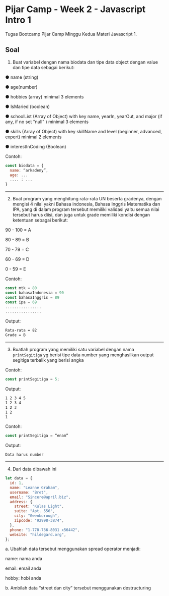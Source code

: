 # Pijar Camp - Week 2 - Javascript Intro 1

Tugas Bootcamp Pijar Camp Minggu Kedua Materi Javascript 1.

## Soal

1. Buat variabel dengan nama biodata dan tipe data object dengan value dan tipe data
sebagai berikut:

● name (string)

● age(number)

● hobbies (array) minimal 3 elements

● IsMaried (boolean)

● schoolList (Array of Object) with key name, yearIn, yearOut, and major (if any,
if no set “null” ) minimal 3 elements

● skills (Array of Object) with key skillName and level (beginner, advanced,
expert) minimal 2 elements

● interestInCoding (Boolean)

Contoh:

```javascript
const biodata = {
  name: “arkademy”,
  age: ...
  .... : ...
}
```

---

2. Buat program yang menghitung rata-rata UN beserta gradenya, dengan mengisi 4
nilai yakni Bahasa indonesia, Bahasa Inggris Matematika dan IPA, yang di dalam
program tersebut memiliki validasi yaitu semua nilai tersebut harus diisi, dan juga
untuk grade memiliki kondisi dengan ketentuan sebagai berikut:

90 - 100 = A

80 - 89 = B

70 - 79 = C

60 - 69 = D

0 - 59 = E

Contoh:

```javascript
const mtk = 80
const bahasaIndonesia = 90
const bahasaInggris = 89
const ipa = 69
................
................
```

Output:

```bash
Rata-rata = 82
Grade = B
```

---

3. Buatlah program yang memiliki satu variabel dengan nama `printSegitiga` yg berisi
tipe data number yang menghasilkan output segitiga terbalik yang berisi angka

Contoh:

```javascript
const printSegitiga = 5;
```

Output:

```bash
1 2 3 4 5
1 2 3 4
1 2 3
1 2
1
```

Contoh:

```javascript
const printSegitiga = “enam”
```

Output:

```bash
Data harus number
```

---

4. Dari data dibawah ini

```javascript
let data = {
  id: 1,
  name: "Leanne Graham",
  username: "Bret",
  email: "Sincere@april.biz",
  address: {
    street: "Kulas Light",
    suite: "Apt. 556",
    city: "Gwenborough",
    zipcode: "92998-3874",
  },
  phone: "1-770-736-8031 x56442",
  website: "hildegard.org",
};
```

a. Ubahlah data tersebut menggunakan spread operator menjadi:

name: nama anda

email: email anda

hobby: hobi anda

b. Ambilah data “street dan city” tersebut menggunakan destructuring
